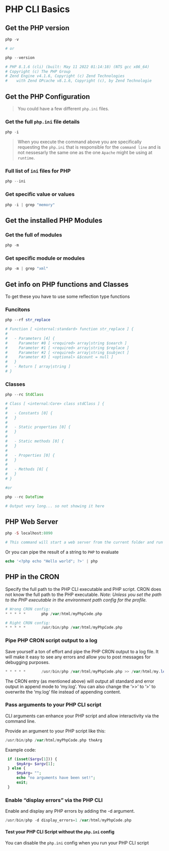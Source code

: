 # PHP CLI Basics

## Get the PHP version

```php
php -v

# or

php --version 

# PHP 8.1.6 (cli) (built: May 11 2022 01:14:18) (NTS gcc x86_64)
# Copyright (c) The PHP Group
# Zend Engine v4.1.6, Copyright (c) Zend Technologies
#    with Zend OPcache v8.1.6, Copyright (c), by Zend Technologie
```


## Get the PHP Configuration

> You could have a few different `php.ini` files.

### Get the full `php.ini` file details

```php
php -i
```

> When you execute the command above you are specifically requesting the `php.ini` that is responsible for the `command line` and is not nessesarly the same one as the one `Apache` might be using at `runtime`. 

### Full list of `ini` files for PHP

```php
php --ini
```

### Get specific value or values

```php
php -i | grep "memory" 
```

## Get the installed PHP Modules

###  Get the full of modules

```php
php -m
```

###  Get specific module or modules
```php
php -m | grep "xml"
```

## Get info on PHP functions and Classes

To get these you have to use some reflection type functions

### Funcitons

```php
php --rf str_replace

# Function [ <internal:standard> function str_replace ] {
# 
#   - Parameters [4] {
#     Parameter #0 [ <required> array|string $search ]
#     Parameter #1 [ <required> array|string $replace ]
#     Parameter #2 [ <required> array|string $subject ]
#     Parameter #3 [ <optional> &$count = null ]
#   }
#   - Return [ array|string ]
# }
```

### Classes

```php
php --rc StdClass

# Class [ <internal:Core> class stdClass ] {
# 
#   - Constants [0] {
#   }
# 
#   - Static properties [0] {
#   }
# 
#   - Static methods [0] {
#   }
# 
#   - Properties [0] {
#   }
# 
#   - Methods [0] {
#   }
# }

#or

php --rc DateTime

# Output very long... so not showing it here
```

## PHP Web Server

```php
php -S localhost:8090

# This command will start a web server from the current folder and run index.php
```

Or you can pipe the result of a string to `PHP` to evaluate

```php
echo '<?php echo "Hello world"; ?>' | php
```

## PHP in the CRON

Specify the full path to the PHP CLI executable and PHP script. CRON does not know the full path to the PHP executable. _Note: Unless you set the path to the PHP executable in the environment path config for the profile._

```php
# Wrong CRON config:
* * * * *       php /var/html/myPhpCode.php

# Right CRON config:
* * * * *       /usr/bin/php /var/html/myPhpCode.php
```

### Pipe PHP CRON script output to a log

Save yourself a ton of effort and pipe the PHP CRON output to a log file. It will make it easy to see any errors and allow you to post messages for debugging purposes.

```php
* * * * *       /usr/bin/php /var/html/myPhpCode.php >> /var/html/my.log  2>&1
```

The CRON entry (as mentioned above) will output all standard and error output in append mode to ‘my.log’. You can also change the ‘>>’ to ‘>’ to overwrite the ‘my.log’ file instead of appending content.


### Pass arguments to your PHP CLI script

CLI arguments can enhance your PHP script and allow interactivity via the command line.

Provide an argument to your PHP script like this:

```php
/usr/bin/php /var/html/myPhpCode.php theArg
```

Example code:

```php
 if (isset($argv[1])) {
     $myArg= $argv[1];
 } else {
     $myArg= "";
     echo "no arguments have been set!";
     exit;
 }
 ```

### Enable “display errors” via the PHP CLI

Enable and display any PHP errors by adding the -d argument.

```php
/usr/bin/php -d display_errors=1 /var/html/myPhpCode.php
```

#### Test your PHP CLI Script without the `php.ini` config

You can disable the `php.ini` config when you run your PHP CLI script